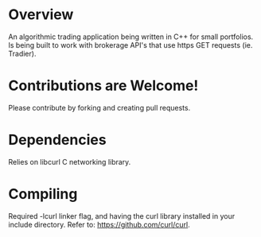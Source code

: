 # Overview
An algorithmic trading application being written in C++ for small portfolios.
Is being built to work with brokerage API's that use https GET requests (ie. Tradier).

# Contributions are Welcome!
Please contribute by forking and creating pull requests.

# Dependencies
Relies on libcurl C networking library.

# Compiling
Required -lcurl linker flag, and having the curl library installed in your include directory.
Refer to: https://github.com/curl/curl.
